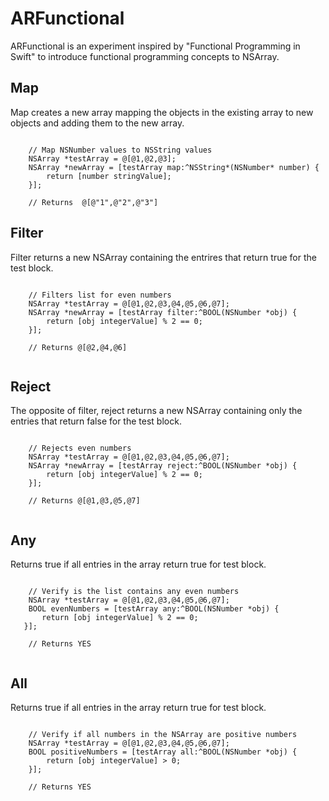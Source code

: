 # ARFunctional

ARFunctional is an experiment inspired by "Functional Programming in Swift" to introduce functional programming concepts to NSArray.

## Map

Map creates a new array mapping the objects in the existing array to new objects and adding them to the new array.

```objc

 	// Map NSNumber values to NSString values
    NSArray *testArray = @[@1,@2,@3];
    NSArray *newArray = [testArray map:^NSString*(NSNumber* number) {
        return [number stringValue];
    }];
	
	// Returns  @[@"1",@"2",@"3"]

```

## Filter

Filter returns a new NSArray containing the entrires that return true for the test block.

```objc

	// Filters list for even numbers
 	NSArray *testArray = @[@1,@2,@3,@4,@5,@6,@7];
    NSArray *newArray = [testArray filter:^BOOL(NSNumber *obj) {
        return [obj integerValue] % 2 == 0;
    }];
	
    // Returns @[@2,@4,@6]
	
```

## Reject

The opposite of filter, reject returns a new NSArray containing only the entries that return false for the test block.

```objc

	// Rejects even numbers
	NSArray *testArray = @[@1,@2,@3,@4,@5,@6,@7];
    NSArray *newArray = [testArray reject:^BOOL(NSNumber *obj) {
        return [obj integerValue] % 2 == 0;
    }];
	
    // Returns @[@1,@3,@5,@7]
	
```

## Any

Returns true if all entries in the array return true for test block.

```objc

	// Verify is the list contains any even numbers
	NSArray *testArray = @[@1,@2,@3,@4,@5,@6,@7];
    BOOL evenNumbers = [testArray any:^BOOL(NSNumber *obj) {
       return [obj integerValue] % 2 == 0;
   }];
	
    // Returns YES
	
```

## All

Returns true if all entries in the array return true for test block.

```objc

	// Verify if all numbers in the NSArray are positive numbers
	NSArray *testArray = @[@1,@2,@3,@4,@5,@6,@7];
    BOOL positiveNumbers = [testArray all:^BOOL(NSNumber *obj) {
        return [obj integerValue] > 0;
    }];
	
    // Returns YES
	
```
